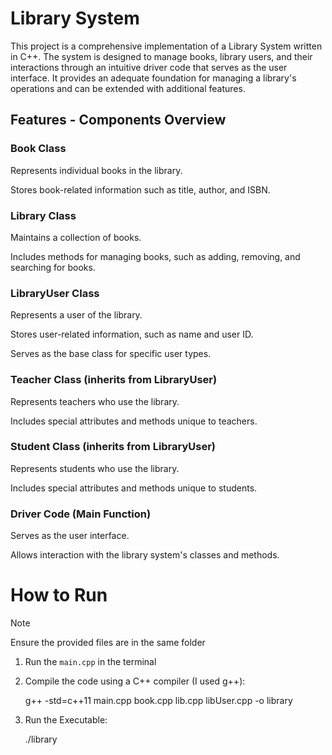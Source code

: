 # Library System

This project is a comprehensive implementation of a Library System written in C++. The system is designed to manage books, library users, and their interactions through an intuitive driver code that serves as the user interface. It provides an adequate foundation for managing a library's operations and can be extended with additional features.

## Features - Components Overview

### Book Class

Represents individual books in the library.

Stores book-related information such as title, author, and ISBN.

### Library Class

Maintains a collection of books.

Includes methods for managing books, such as adding, removing, and searching for books.

### LibraryUser Class

Represents a user of the library.

Stores user-related information, such as name and user ID.

Serves as the base class for specific user types.

### Teacher Class (inherits from LibraryUser)

Represents teachers who use the library.

Includes special attributes and methods unique to teachers.

### Student Class (inherits from LibraryUser)

Represents students who use the library.

Includes special attributes and methods unique to students.

### Driver Code (Main Function)

Serves as the user interface.

Allows interaction with the library system's classes and methods.


# How to Run
> [!NOTE]
> Ensure the provided files are in the same folder

1. Run the `main.cpp` in the terminal

2. Compile the code using a C++ compiler (I used g++):

    g++ -std=c++11 main.cpp book.cpp lib.cpp libUser.cpp -o library

3. Run the Executable:

    ./library



